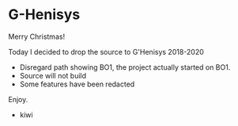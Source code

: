 # G-Henisys
Merry Christmas!

Today I decided to drop the source to G'Henisys 2018-2020

- Disregard path showing BO1, the project actually started on BO1.
- Source will not build
- Some features have been redacted

Enjoy.
- kiwi
